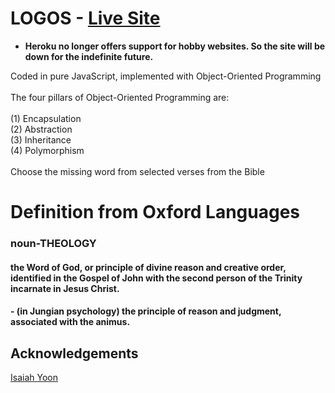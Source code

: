 # LOGOS - [Live Site](https://logosword.herokuapp.com) </br>
* <strong>Heroku no longer offers support for hobby websites. So the site will be down for the indefinite future.</strong>

<span>Coded in pure JavaScript, implemented with Object-Oriented Programming</span></br>
</br>
The four pillars of Object-Oriented Programming are: </br>
</br>
(1) Encapsulation
</br>
(2) Abstraction
</br>
(3) Inheritance
</br>
(4) Polymorphism
</br>
</br>
<span>Choose the missing word from selected verses from the Bible</span>
<h1>Definition from Oxford Languages </h1>
<h3>noun-THEOLOGY</h3>
<h4>the Word of God, or principle of divine reason and creative order, identified in the Gospel of John with the second person of the Trinity incarnate in Jesus Christ.
<h4> - (in Jungian psychology) the principle of reason and judgment, associated with the animus.

## Acknowledgements </br>
[Isaiah Yoon](https://github.com/isaiahyoon)</br>
